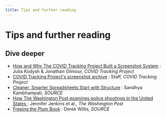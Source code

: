 ```yaml
---
title: Tips and further reading
---
```


# Tips and further reading

## Dive deeper

* [How and Why The COVID Tracking Project Built a Screenshot System](https://covidtracking.com/analysis-updates/how-why-covid-tracking-project-built-screenshot-system)
:  Julia Kodysh & Jonathan Gilmour, *COVID Tracking Project*
* [COVID Tracking Project's screenshot archive](https://screenshots.covidtracking.com/)
: Staff, *COVID Tracking Project*
* [Cleaner, Smarter Spreadsheets Start with Structure](https://source.opennews.org/articles/building-cleaner-smarter-spreadsheets/)
: Sandhya Kambhampati, *SOURCE*
* [How The Washington Post examines police shootings in the United States
](https://www.washingtonpost.com/investigations/2022/12/05/washington-post-fatal-police-shootings-methodology/)
: Jennifer Jenkins et al., *The Washington Post*
* [Freeing the Plum Book](https://source.opennews.org/articles/freeing-plum-book/)
: Derek Willis, *SOURCE*
